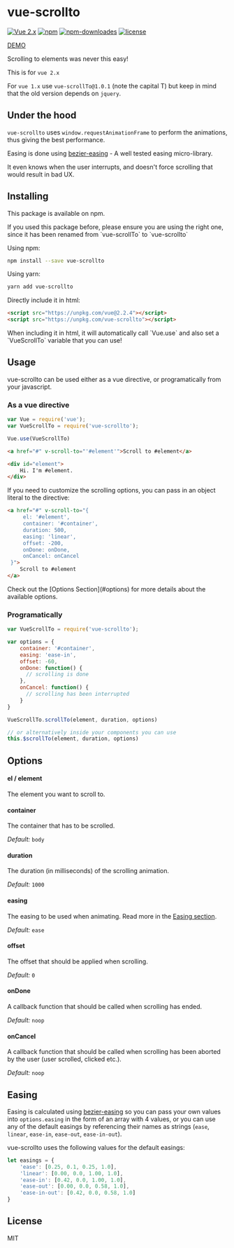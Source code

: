 # vue-scrollto

[![Vue 2.x](https://img.shields.io/badge/Vue-2.x-brightgreen.svg)](https://vuejs.org/v2/guide/)
[![npm](https://img.shields.io/npm/v/vue-scrollto.svg)](https://www.npmjs.com/package/vue-scrollto)
[![npm-downloades](https://img.shields.io/npm/dm/vue-scrollto.svg)](https://www.npmjs.com/package/vue-scrollto)
[![license](https://img.shields.io/github/license/mashape/apistatus.svg)](https://github.com/rigor789/vue-scrollto/blob/master/LICENSE)

[DEMO](https://rigor789.github.io/vue-scrollto/#/examples)

Scrolling to elements was never this easy!

This is for `vue 2.x`

For `vue 1.x` use `vue-scrollTo@1.0.1` (note the capital T) but keep in mind that the old version depends on `jquery`.

## Under the hood

`vue-scrollto` uses `window.requestAnimationFrame` to perform the animations, thus giving the best performance.

Easing is done using [bezier-easing]() - A well tested easing micro-library.

<p class="tip">
It even knows when the user interrupts, and doesn't force scrolling that would result in bad UX.
</p>

## Installing

This package is available on npm.

<p class="warning">
    If you used this package before, please ensure you are using the right one, since it has been renamed from `vue-scrollTo` to `vue-scrollto`
</p>

Using npm:
```bash
npm install --save vue-scrollto
```

Using yarn:
```bash
yarn add vue-scrollto
```

Directly include it in html:
```html
<script src="https://unpkg.com/vue@2.2.4"></script>
<script src="https://unpkg.com/vue-scrollto"></script>
```
<p class="tip">
    When including it in html, it will automatically call `Vue.use` and also set a `VueScrollTo` variable that you can use!
</p>


## Usage

vue-scrollto can be used either as a vue directive, or programatically from your javascript.

### As a vue directive
```js
var Vue = require('vue');
var VueScrollTo = require('vue-scrollto');

Vue.use(VueScrollTo)
```

```html
<a href="#" v-scroll-to="'#element'">Scroll to #element</a>

<div id="element">
    Hi. I'm #element.
</div>
```

If you need to customize the scrolling options, you can pass in an object literal to the directive:

```html
<a href="#" v-scroll-to="{
     el: '#element',
     container: '#container',
     duration: 500,
     easing: 'linear',
     offset: -200,
     onDone: onDone,
     onCancel: onCancel
 }">
    Scroll to #element
</a>
```

<p class="tip">
    Check out the [Options Section](#options) for more details about the available options.
</p>

### Programatically

```js
var VueScrollTo = require('vue-scrollto');

var options = {
    container: '#container',
    easing: 'ease-in',
    offset: -60,
    onDone: function() {
      // scrolling is done
    },
    onCancel: function() {
      // scrolling has been interrupted
    }
}

VueScrollTo.scrollTo(element, duration, options)

// or alternatively inside your components you can use
this.$scrollTo(element, duration, options)
```

## Options

#### el / element 
The element you want to scroll to.

#### container
The container that has to be scrolled. 

*Default:* `body`

#### duration
The duration (in milliseconds) of the scrolling animation. 

*Default:* `1000` 

#### easing 
The easing to be used when animating. Read more in the [Easing section](#easing). 

*Default:* `ease`

#### offset 
The offset that should be applied when scrolling. 

*Default:* `0`

#### onDone 
A callback function that should be called when scrolling has ended. 

*Default:* `noop`

#### onCancel 
A callback function that should be called when scrolling has been aborted by the user (user scrolled, clicked etc.).
 
*Default:* `noop`


## Easing

Easing is calculated using [bezier-easing]() so you can pass your own values into `options.easing` in the form of an array with 4 values, or you can use any of the default easings by referencing their names as strings (`ease`, `linear`, `ease-in`, `ease-out`, `ease-in-out`).

vue-scrollto uses the following values for the default easings:
```js
let easings = {
    'ease': [0.25, 0.1, 0.25, 1.0],
    'linear': [0.00, 0.0, 1.00, 1.0],
    'ease-in': [0.42, 0.0, 1.00, 1.0],
    'ease-out': [0.00, 0.0, 0.58, 1.0],
    'ease-in-out': [0.42, 0.0, 0.58, 1.0]
}
```

## License

MIT
